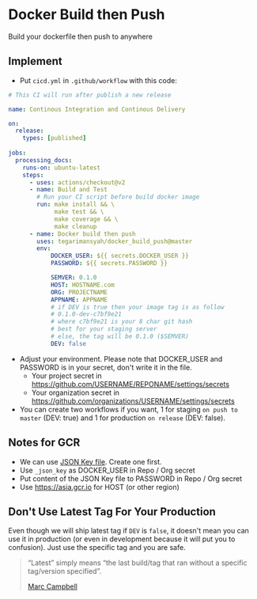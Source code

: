 # Docker Build then Push

Build your dockerfile then push to anywhere

## Implement

* Put `cicd.yml` in `.github/workflow` with this code:

```yaml
# This CI will run after publish a new release

name: Continous Integration and Continous Delivery

on:
  release:
    types: [published]
  
jobs:
  processing_docs:
    runs-on: ubuntu-latest
    steps:
      - uses: actions/checkout@v2
      - name: Build and Test
        # Run your CI script before build docker image  
        run: make install && \
             make test && \
             make coverage && \
             make cleanup
      - name: Docker build then push
        uses: tegarimansyah/docker_build_push@master
        env:
            DOCKER_USER: ${{ secrets.DOCKER_USER }}
            PASSWORD: ${{ secrets.PASSWORD }}

            SEMVER: 0.1.0
            HOST: HOSTNAME.com
            ORG: PROJECTNAME
            APPNAME: APPNAME
            # if DEV is true then your image tag is as follow
            # 0.1.0-dev-c7bf9e21
            # where c7bf9e21 is your 8 char git hash
            # best for your staging server
            # else, the tag will be 0.1.0 ($SEMVER)
            DEV: false
```

* Adjust your environment. Please note that DOCKER_USER and PASSWORD is in your secret, don't write it in the file.
    * Your project secret in https://github.com/USERNAME/REPONAME/settings/secrets
    * Your organization secret in https://github.com/organizations/USERNAME/settings/secrets
* You can create two workflows if you want, 1 for staging `on push to master` (DEV: true) and 1 for production `on release` (DEV: false).

## Notes for GCR

* We can use [JSON Key file](https://cloud.google.com/container-registry/docs/advanced-authentication#json-key). Create one first.
* Use `_json_key` as DOCKER_USER in Repo / Org secret
* Put content of the JSON Key file to PASSWORD in Repo / Org secret
* Use https://asia.gcr.io for HOST (or other region)

## Don't Use Latest Tag For Your Production

Even though we will ship latest tag if `DEV` is `false`, it doesn't mean you can use it in production (or even in development because it will put you to confusion). Just use the specific tag and you are safe.

> “Latest” simply means “the last build/tag that ran without a specific tag/version specified”.
> 
> [Marc Campbell](https://www.google.com/search?q=what+is+latest+tag+in+docker&oq=what+is+latest+tag+&aqs=chrome.1.69i57j0.4911j1j4&sourceid=chrome&ie=UTF-8)